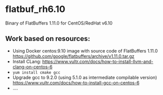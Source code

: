 # flatbuf_rh6.10
Binary of FlatBuffers 1.11.0 for CentOS/RedHat v6.10

## Work based on resources:
* Using Docker centos:9.10 image with source code of FlatBuffers 1.11.0 https://github.com/google/flatbuffers/archive/v1.11.0.tar.gz
* Install CLang: https://www.vultr.com/docs/how-to-install-llvm-and-clang-on-centos-6
*  ```yum install cmake gcc```
* Upgrade gcc to 9.2.0 (using 5.1.0 as intermediate compilable version) https://www.vultr.com/docs/how-to-install-gcc-on-centos-6
* ....
